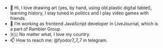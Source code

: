 - 👋 Hi, I love drawing art (yes, by hand, using old plastic digital tablet), learning history, I stay tuned in politics and I play video games with friends. 
- 🌳 I’m working as frontend JavaScript developer in LiveJournal, which is a part of Rambler Group.
- 🇷🇺 No matter what, I love my country.
- 📫 How to reach me: @fyodor7_7_7 in telegram.

